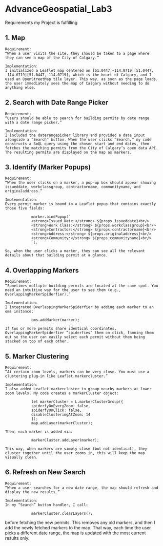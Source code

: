 # AdvanceGeospatial_Lab3
 Requirements my Project is fulfilling:
## 1. Map
    Requirement:
    “When a user visits the site, they should be taken to a page where they can see a map of the City of Calgary.”

    Implementation:
    I initialized a Leaflet map centered on [51.0447,−114.0719][51.0447, -114.0719][51.0447,−114.0719], which is the heart of Calgary, and I used an OpenStreetMap tile layer. This way, as soon as the page loads, the user immediately sees the map of Calgary without needing to do anything else.

## 2. Search with Date Range Picker
    Requirement:
    “Users should be able to search for building permits by date range with a date range picker.”

    Implementation:
    I included the daterangepicker library and provided a date input alongside a “Search” button. When the user clicks “Search,” my code constructs a SoQL query using the chosen start and end dates, then fetches the matching permits from the City of Calgary’s open data API. The resulting permits are displayed on the map as markers.

## 3. Identify (Marker Popups)
    Requirement:
    “When the user clicks on a marker, a pop-up box should appear showing issueddate, workclassgroup, contractorname, communityname, and originaladdress.”

    Implementation:
    Every permit marker is bound to a Leaflet popup that contains exactly those five fields:

                marker.bindPopup(`
                <strong>Issued Date:</strong> ${props.issueddate}<br/>
                <strong>Work Class:</strong> ${props.workclassgroup}<br/>
                <strong>Contractor:</strong> ${props.contractorname}<br/>
                <strong>Address:</strong> ${props.originaladdress}<br/>
                <strong>Community:</strong> ${props.communityname}<br/>
                `);

    So, when the user clicks a marker, they can see all the relevant details about that building permit at a glance.

## 4. Overlapping Markers
    Requirement:
    “Sometimes multiple building permits are located at the same spot. You need an intuitive way for the user to see them (e.g., OverlappingMarkerSpiderfier).”

    Implementation:
    I integrated OverlappingMarkerSpiderfier by adding each marker to an oms instance:

                oms.addMarker(marker);

    If two or more permits share identical coordinates, OverlappingMarkerSpiderfier “spiderfies” them on click, fanning them out so the user can easily select each permit without them being stacked on top of each other.

## 5. Marker Clustering
    Requirement:
    “At certain zoom levels, markers can be very close. You must use a clustering plug-in like Leaflet.markercluster.”

    Implementation:
    I also added Leaflet.markercluster to group nearby markers at lower zoom levels. My code creates a markerCluster object:

                let markerCluster = L.markerClusterGroup({
                spiderfyOnEveryZoom: false,
                spiderfyOnClick: false,
                disableClusteringAtZoom: 14
                });
                map.addLayer(markerCluster);

    Then, each marker is added via:

                markerCluster.addLayer(marker);

    This way, when markers are simply close (but not identical), they cluster together until the user zooms in, this will keep the map visually clean.

## 6. Refresh on New Search
    Requirement:
    “When a user searches for a new date range, the map should refresh and display the new results.”

    Implementation:
    In my “Search” button handler, I call:

                markerCluster.clearLayers();

before fetching the new permits. This removes any old markers, and then I add the newly fetched markers to the map. That way, each time the user picks a different date range, the map is updated with the most current results only.